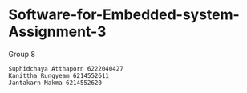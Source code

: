 # Software-for-Embedded-system-Assignment-3
Group 8

    Suphidchaya Atthaporn 6222040427
    Kanittha Rungyeam 6214552611
    Jantakarn Makma 6214552620
